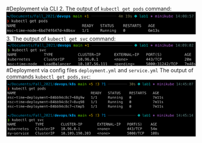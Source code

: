#Deployment via CLI
2. The output of `kubectl get pods` command:
![img.png](img.png)
3. The output of `kubectl get svc` command:
![img_2.png](img_2.png)
#Deployment via config files `deployment.yml` and `service.yml`
The output of commands `kubectl get pods,svc`:
![img_3.png](img_3.png)

